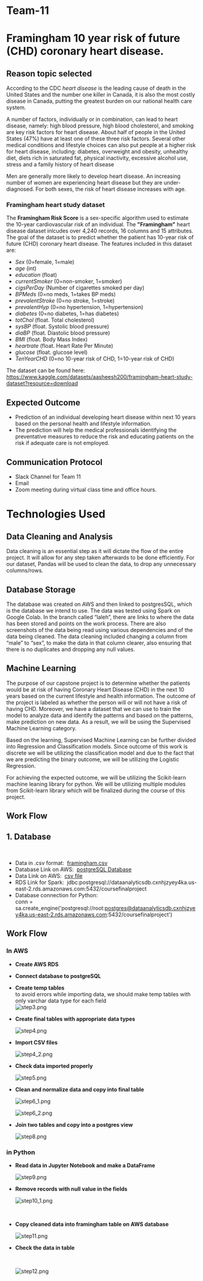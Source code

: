 # Team-11

# **Framingham 10 year risk of future (CHD) coronary heart disease.**

## Reason topic selected
According to the CDC *heart disease* is the leading cause of death in the United States and the number one killer in Canada, it is also the most costly disease in Canada, putting the greatest burden on our national health care system.

A number of factors, individually or in combination, can lead to heart disease, namely: high blood pressure, high blood cholesterol, and smoking are key risk factors for heart disease. About half of people in the United States (47%) have at least one of these three risk factors. Several other medical conditions and lifestyle choices can also put people at a higher risk for heart disease, including: diabetes, overweight and obesity, unhealthy diet, diets rich in saturated fat, physical inactivity, excessive alcohol use, stress and a family history of heart disease

Men are generally more likely to develop heart disease. An increasing number of women are experiencing heart disease but they are under-diagnosed. For both sexes, the risk of heart disease increases with age.

### Framingham heart study dataset

The **Framingham Risk Score** is a sex-specific algorithm used to estimate the 10-year cardiovascular risk of an individual. The **"Framingham"** heart disease dataset inlcudes over 4,240 records, 16 columns and 15 attributes. The goal of the dataset is to predict whether the patient has 10-year risk of future (CHD) coronary heart disease.
The features included in this dataset are:

- *Sex* (0=female, 1=male)
- *age* (int)
- *education* (float)
- *currentSmoker* (0=non-smoker, 1=smoker)
- *cigsPerDay* (Number of cigarettes smoked per day)
- *BPMeds* (0=no meds, 1=takes BP meds)
- *prevalentStroke* (0=no stroke, 1=stroke)
- *prevalentHyp* (0=no hypertension, 1=hypertension)
- *diabetes* (0=no diabetes, 1=has diabetes)
- *totChol* (float. Total cholesterol)
- *sysBP* (float. Systolic blood pressure)
- *diaBP* (float. Diastolic blood pressure)
- *BMI* (float. Body Mass Index)
- *heartrate* (float. Heart Rate Per Minute)
- *glucose* (float. glucose level)
- *TenYearCHD* (0=no 10-year risk of CHD, 1=10-year risk of CHD)

The dataset can be found here:
https://www.kaggle.com/datasets/aasheesh200/framingham-heart-study-dataset?resource=download

## Expected Outcome

- Prediction of an individual developing heart disease within next 10 years based on the personal health and lifestyle information.
- The prediction will help the medical professionals identifying the preventative measures to reduce the risk and educating patients on the risk if adequate care is not employed.

## Communication Protocol
- Slack Channel for Team 11
- Email
- Zoom meeting during virtual class time and office hours.

# Technologies Used
## Data Cleaning and Analysis
Data cleaning is an essential step as it will dictate the flow of the entire project. It will allow for any step taken afterwards to be done efficiently. For our dataset, Pandas will be used to clean the data, to drop any unnecessary columns/rows.
## Database Storage
The database was created on AWS and then linked to postgresSQL, which is the database we intend to use. The data was tested using Spark on Google Colab. In the branch called “laleh”, there are links to where the data has been stored and points on the work process. There are also screenshots of the data being read using various dependencies and of the data being cleaned. The data cleaning included changing a column from “male” to “sex”, to make the data in that column clearer, also ensuring that there is no duplicates and dropping any null values. 
## Machine Learning

The purpose of our capstone project is to determine whether the patients would be at risk of having Coronary Heart Disease (CHD) in the next 10 years based on the current lifestyle and health information. The outcome of the project is labeled as whether the person will or will not have a risk of having CHD. Moreover, we have a dataset that we can use to train the model to analyze data and identify the patterns and based on the patterns, make prediction on new data. As a result, we will be using the Supervised Machine Learning category. 

Based on the learning, Supervised Machine Learning can be further divided into Regression and Classification models. Since outcome of this work is discrete we will be utilizing the classification model and due to the fact that we are predicting the binary outcome, we will be utilizing the Logistic Regression.  

For achieving the expected outcome, we will be utilizing the Scikit-learn machine leaning library for python. We will be utilizing multiple modules from Scikit-learn library which will be finalized during the course of this project. 


## Work Flow
## 1. Database
<br>

- Data in .csv format:&nbsp; [framingham.csv](framingham.csv)
- Database Link on AWS:&nbsp; [postgreSQL Database](dataanalyticsdb.cxnhjzyey4ka.us-east-2.rds.amazonaws.com) 
- Data Link on AWS:&nbsp; [csv file](https://classprojectdata.s3.amazonaws.com/framingham.csv)
- RDS Link for Spark:&nbsp;  jdbc:postgresql://dataanalyticsdb.cxnhjzyey4ka.us-east-2.rds.amazonaws.com:5432/coursefinalproject
- Database connection for Python: <br/> conn = sa.create_engine('postgresql://root:postgres@dataanalyticsdb.cxnhjzyey4ka.us-east-2.rds.amazonaws.com:5432/coursefinalproject')


## Work Flow
### In AWS
- __Create AWS RDS__
- __Connect database to postgreSQL__
- __Create temp tables__ <br/>
  to avoid errors while importing data, we should make temp tables with only varchar data type for each field
  <br/>
  ![step3.png](Images/step3.png)
  <br/>
  
- __Create final tables with appropriate data types__

  
  ![step4.png](Images/step4.png)
  <br/>
  
- __Import CSV files__

  
  ![step4_2.png](Images/step4_2.png)
  <br/>
  
- __Check data imported properly__

  
  ![step5.png](Images/step5.png)
  <br/>
  
- __Clean and normalize data and copy into final table__

  
  ![step6_1.png](Images/step6_1.png)
  <br/>
  
  ![step6_2.png](Images/step6_2.png)
  <br/>
  
- __Join two tables and copy into a postgres view__

  
  ![step8.png](Images/step8.png)
  <br/>
  
### in Python

- __Read data in Jupyter Notebook and make a DataFrame__

  
  ![step9.png](Images/step9.png)
  <br/>
  
- __Remove records with null value in the fields__
  
  ![step10_1.png](Images/step10_1.png)
  
  <br/>
  
- __Copy cleaned data into framingham table on AWS database__

  
  ![step11.png](Images/step12.png)
  <br/>
  
- __Check the data in table__

  <br/>
  
  ![step12.png](Images/step12.png)
  <br/>
